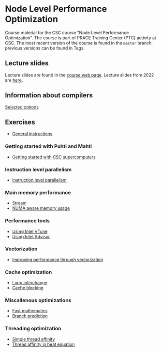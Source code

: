 # Node Level Performance Optimization

Course material for the CSC course "Node Level Performance Optimization". The course is part of PRACE Training Center (PTC) activity at CSC. The most recent version
of the course is found in the `master` branch, previous versions can be found in Tags.

## Lecture slides

Lecture slides are found in the [course web page](https://csc-training.github.io/node-level-optimization/).
Lecture slides from 2022 are [here](https://events.prace-ri.eu/event/1367/).

## Information about compilers

[Selected options](compiler-options.md)

## Exercises

 - [General instructions](exercise-instructions.md)

### Getting started with Puhti and Mahti

 - [Getting started with CSC supercomputers](puhti-mahti)

### Instruction level parallelism

 - [Instruction level parallelism](instruction-level-parallelism)

### Main memory performance

 - [Stream](stream)
 - [NUMA aware memory usage](first-touch)



### Performance tools

 - [Using Intel VTune](vtune)
 - [Using Intel Advisor](advisor)

### Vectorization

 - [Improving performance through vectorization](vectorization)

### Cache optimization

 - [Loop interchange](loop-interchange)
 - [Cache blocking](cache-blocking)

### Miscallenous optimizations

 - [Fast mathematics](math)
 - [Branch prediction](branch-prediction)


### Threading optimization

 - [Simple thread affinity](thread-affinity)
 - [Thread affinity in heat equation](heat)
